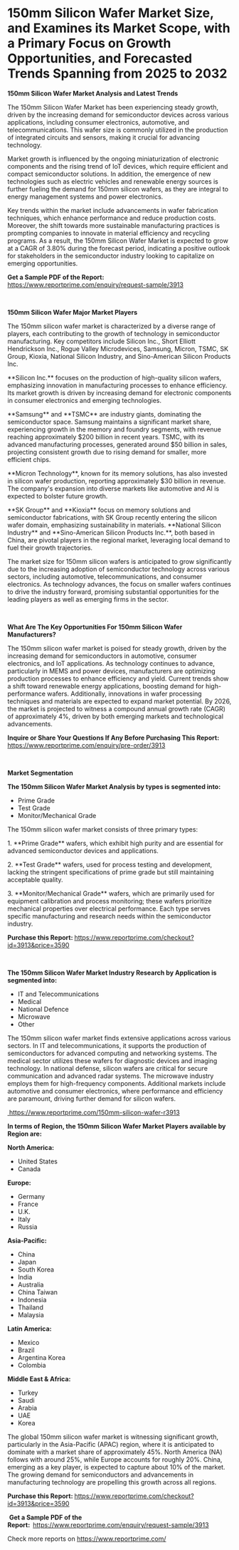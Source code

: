 <p><h1>150mm Silicon Wafer Market Size, and Examines its Market Scope, with a Primary Focus on Growth Opportunities, and Forecasted Trends Spanning from 2025 to 2032</h1></p><p><strong>150mm Silicon Wafer Market Analysis and Latest Trends</strong></p>
<p><p>The 150mm Silicon Wafer Market has been experiencing steady growth, driven by the increasing demand for semiconductor devices across various applications, including consumer electronics, automotive, and telecommunications. This wafer size is commonly utilized in the production of integrated circuits and sensors, making it crucial for advancing technology.</p><p>Market growth is influenced by the ongoing miniaturization of electronic components and the rising trend of IoT devices, which require efficient and compact semiconductor solutions. In addition, the emergence of new technologies such as electric vehicles and renewable energy sources is further fueling the demand for 150mm silicon wafers, as they are integral to energy management systems and power electronics.</p><p>Key trends within the market include advancements in wafer fabrication techniques, which enhance performance and reduce production costs. Moreover, the shift towards more sustainable manufacturing practices is prompting companies to innovate in material efficiency and recycling programs. As a result, the 150mm Silicon Wafer Market is expected to grow at a CAGR of 3.80% during the forecast period, indicating a positive outlook for stakeholders in the semiconductor industry looking to capitalize on emerging opportunities.</p></p>
<p><strong>Get a Sample PDF of the Report:&nbsp;</strong> <a href="https://www.reportprime.com/enquiry/request-sample/3913?utm_campaign=2805&utm_medium=2&utm_source=Github&utm_content=ia&utm_term=18032025&utm_id=150mm-silicon-wafer">https://www.reportprime.com/enquiry/request-sample/3913</a></p>
<p>&nbsp;</p>
<p><strong>150mm Silicon Wafer Major Market Players</strong></p>
<p><p>The 150mm silicon wafer market is characterized by a diverse range of players, each contributing to the growth of technology in semiconductor manufacturing. Key competitors include Silicon Inc., Short Elliott Hendrickson Inc., Rogue Valley Microdevices, Samsung, Micron, TSMC, SK Group, Kioxia, National Silicon Industry, and Sino-American Silicon Products Inc.</p><p>**Silicon Inc.** focuses on the production of high-quality silicon wafers, emphasizing innovation in manufacturing processes to enhance efficiency. Its market growth is driven by increasing demand for electronic components in consumer electronics and emerging technologies.</p><p>**Samsung** and **TSMC** are industry giants, dominating the semiconductor space. Samsung maintains a significant market share, experiencing growth in the memory and foundry segments, with revenue reaching approximately $200 billion in recent years. TSMC, with its advanced manufacturing processes, generated around $50 billion in sales, projecting consistent growth due to rising demand for smaller, more efficient chips.</p><p>**Micron Technology**, known for its memory solutions, has also invested in silicon wafer production, reporting approximately $30 billion in revenue. The company's expansion into diverse markets like automotive and AI is expected to bolster future growth.</p><p>**SK Group** and **Kioxia** focus on memory solutions and semiconductor fabrications, with SK Group recently entering the silicon wafer domain, emphasizing sustainability in materials. **National Silicon Industry** and **Sino-American Silicon Products Inc.**, both based in China, are pivotal players in the regional market, leveraging local demand to fuel their growth trajectories.</p><p>The market size for 150mm silicon wafers is anticipated to grow significantly due to the increasing adoption of semiconductor technology across various sectors, including automotive, telecommunications, and consumer electronics. As technology advances, the focus on smaller wafers continues to drive the industry forward, promising substantial opportunities for the leading players as well as emerging firms in the sector.</p></p>
<p>&nbsp;</p>
<p><strong>What Are The Key Opportunities For 150mm Silicon Wafer Manufacturers?</strong></p>
<p><p>The 150mm silicon wafer market is poised for steady growth, driven by the increasing demand for semiconductors in automotive, consumer electronics, and IoT applications. As technology continues to advance, particularly in MEMS and power devices, manufacturers are optimizing production processes to enhance efficiency and yield. Current trends show a shift toward renewable energy applications, boosting demand for high-performance wafers. Additionally, innovations in wafer processing techniques and materials are expected to expand market potential. By 2026, the market is projected to witness a compound annual growth rate (CAGR) of approximately 4%, driven by both emerging markets and technological advancements.</p></p>
<p><strong>Inquire or Share Your Questions If Any Before Purchasing This Report:</strong> <a href="https://www.reportprime.com/enquiry/pre-order/3913?utm_campaign=2805&utm_medium=2&utm_source=Github&utm_content=ia&utm_term=18032025&utm_id=150mm-silicon-wafer">https://www.reportprime.com/enquiry/pre-order/3913</a></p>
<p>&nbsp;</p>
<p><strong>Market Segmentation</strong></p>
<p><strong>The 150mm Silicon Wafer Market Analysis by types is segmented into:</strong></p>
<p><ul><li>Prime Grade</li><li>Test Grade</li><li>Monitor/Mechanical Grade</li></ul></p>
<p><p>The 150mm silicon wafer market consists of three primary types: </p><p>1. **Prime Grade** wafers, which exhibit high purity and are essential for advanced semiconductor devices and applications. </p><p>2. **Test Grade** wafers, used for process testing and development, lacking the stringent specifications of prime grade but still maintaining acceptable quality. </p><p>3. **Monitor/Mechanical Grade** wafers, which are primarily used for equipment calibration and process monitoring; these wafers prioritize mechanical properties over electrical performance. Each type serves specific manufacturing and research needs within the semiconductor industry.</p></p>
<p><strong>Purchase this Report:&nbsp;</strong><a href="https://www.reportprime.com/checkout?id=3913&price=3590&utm_campaign=2805&utm_medium=2&utm_source=Github&utm_content=ia&utm_term=18032025&utm_id=150mm-silicon-wafer">https://www.reportprime.com/checkout?id=3913&price=3590</a></p>
<p>&nbsp;</p>
<p><strong>The 150mm Silicon Wafer Market Industry Research by Application is segmented into:</strong></p>
<p><ul><li>IT and Telecommunications</li><li>Medical</li><li>National Defence</li><li>Microwave</li><li>Other</li></ul></p>
<p><p>The 150mm silicon wafer market finds extensive applications across various sectors. In IT and telecommunications, it supports the production of semiconductors for advanced computing and networking systems. The medical sector utilizes these wafers for diagnostic devices and imaging technology. In national defense, silicon wafers are critical for secure communication and advanced radar systems. The microwave industry employs them for high-frequency components. Additional markets include automotive and consumer electronics, where performance and efficiency are paramount, driving further demand for silicon wafers.</p></p>
<p><a href="https://www.reportprime.com/150mm-silicon-wafer-r3913?utm_campaign=2805&utm_medium=2&utm_source=Github&utm_content=ia&utm_term=18032025&utm_id=150mm-silicon-wafer">&nbsp;https://www.reportprime.com/150mm-silicon-wafer-r3913</a></p>
<p><strong>In terms of Region, the 150mm Silicon Wafer Market Players available by Region are:</strong></p>
<p>
    <p> <strong> North America: </strong>
        <ul>
            <li>United States</li>
            <li>Canada</li>
        </ul>
        </p> 
    <p> <strong> Europe: </strong>
        <ul>
            <li>Germany</li>
            <li>France</li>
            <li>U.K.</li>
            <li>Italy</li>
            <li>Russia</li>
        </ul>
        </p> 
    <p> <strong> Asia-Pacific: </strong>
        <ul>
            <li>China</li>
            <li>Japan</li>
            <li>South Korea</li>
            <li>India</li>
            <li>Australia</li>
            <li>China Taiwan</li>
            <li>Indonesia</li>
            <li>Thailand</li>
            <li>Malaysia</li>
        </ul>
        </p> 
    <p> <strong> Latin America: </strong>
        <ul>
            <li>Mexico</li>
            <li>Brazil</li>
            <li>Argentina Korea</li>
            <li>Colombia</li>
        </ul>
        </p> 
    <p> <strong> Middle East & Africa: </strong>
        <ul>
            <li>Turkey</li>
            <li>Saudi</li>
            <li>Arabia</li>
            <li>UAE</li>
            <li>Korea</li>
        </ul>
    </p>
    </p>
<p><p>The global 150mm silicon wafer market is witnessing significant growth, particularly in the Asia-Pacific (APAC) region, where it is anticipated to dominate with a market share of approximately 45%. North America (NA) follows with around 25%, while Europe accounts for roughly 20%. China, emerging as a key player, is expected to capture about 10% of the market. The growing demand for semiconductors and advancements in manufacturing technology are propelling this growth across all regions.</p></p>
<p><strong>Purchase this Report: </strong><a href="https://www.reportprime.com/checkout?id=3913&price=3590&utm_campaign=2805&utm_medium=2&utm_source=Github&utm_content=ia&utm_term=18032025&utm_id=150mm-silicon-wafer">https://www.reportprime.com/checkout?id=3913&price=3590</a></p>
<p>&nbsp;<strong>Get a Sample PDF of the Report:&nbsp;&nbsp;</strong><a href="https://www.reportprime.com/enquiry/request-sample/3913?utm_campaign=2805&utm_medium=2&utm_source=Github&utm_content=ia&utm_term=18032025&utm_id=150mm-silicon-wafer">https://www.reportprime.com/enquiry/request-sample/3913</a></p>
<p><strong></strong></p>
<p>Check more reports on <a href="https://www.reportprime.com/?utm_campaign=2805&utm_medium=2&utm_source=Github&utm_content=ia&utm_term=18032025&utm_id=150mm-silicon-wafer">https://www.reportprime.com/</a></p>